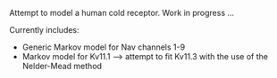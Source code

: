 Attempt to model a human cold receptor. Work in progress ...

Currently includes:
* Generic Markov model for Nav channels 1-9
* Markov model for Kv11.1 --> attempt to fit Kv11.3 with the use of the Nelder-Mead method
